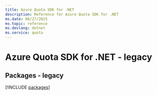 ```yaml
---
title: Azure Quota SDK for .NET
description: Reference for Azure Quota SDK for .NET
ms.date: 08/27/2025
ms.topic: reference
ms.devlang: dotnet
ms.service: quota
---
```

# Azure Quota SDK for .NET - legacy
## Packages - legacy
[!INCLUDE [packages](quota-index.md)]